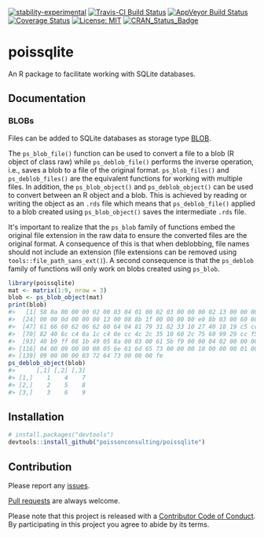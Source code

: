 
<!-- README.md is generated from README.Rmd. Please edit that file -->
[![stability-experimental](https://img.shields.io/badge/stability-experimental-orange.svg)](https://github.com/joethorley/stability-badges#experimental) [![Travis-CI Build Status](https://travis-ci.org/poissonconsulting/poissqlite.svg?branch=master)](https://travis-ci.org/poissonconsulting/poissqlite) [![AppVeyor Build Status](https://ci.appveyor.com/api/projects/status/github/poissonconsulting/poissqlite?branch=master&svg=true)](https://ci.appveyor.com/project/poissonconsulting/poissqlite) [![Coverage Status](https://img.shields.io/codecov/c/github/poissonconsulting/poissqlite/master.svg)](https://codecov.io/github/poissonconsulting/poissqlite?branch=master) [![License: MIT](https://img.shields.io/badge/License-MIT-blue.svg)](https://opensource.org/licenses/MIT) [![CRAN\_Status\_Badge](http://www.r-pkg.org/badges/version/poissqlite)](https://cran.r-project.org/package=poissqlite)

poissqlite
==========

An R package to facilitate working with SQLite databases.

Documentation
-------------

### BLOBs

Files can be added to SQLite databases as storage type [BLOB](https://sqlite.org/datatype3.html).

The `ps_blob_file()` function can be used to convert a file to a blob (R object of class raw) while `ps_deblob_file()` performs the inverse operation, i.e., saves a blob to a file of the original format. `ps_blob_files()` and `ps_deblob_files()` are the equivalent functions for working with multiple files. In addition, the `ps_blob_object()` and `ps_deblob_object()` can be used to convert between an R object and a blob. This is achieved by reading or writing the object as an `.rds` file which means that `ps_deblob_file()` applied to a blob created using `ps_blob_object()` saves the intermediate `.rds` file.

It's important to realize that the `ps_blob` family of functions embed the original file extension in the raw data to ensure the converted files are the original format. A consequence of this is that when deblobbing, file names should not include an extension (file extensions can be removed using `tools::file_path_sans_ext()`). A second consequence is that the `ps_deblob` family of functions will only work on blobs created using `ps_blob`.

``` r
library(poissqlite)
mat <- matrix(1:9, nrow = 3)
blob <- ps_blob_object(mat)
print(blob)
#>   [1] 58 0a 00 00 00 02 00 03 04 01 00 02 03 00 00 00 02 13 00 00 00 01 00
#>  [24] 00 00 0d 00 00 00 13 00 08 8b 1f 00 00 00 00 e0 8b 03 00 60 60 60 62
#>  [47] 61 66 60 62 06 62 60 64 04 81 79 31 82 33 10 27 40 18 19 c5 cc 40 2c
#>  [70] 82 40 6c c4 0a 1c c4 0e cc 4c 2c 35 10 60 2c 75 60 99 29 cc f5 17 8a
#>  [93] 40 b9 ff 08 1b 49 05 8a 00 03 00 61 5b f9 00 00 04 02 00 00 00 01 00
#> [116] 04 00 09 00 00 00 05 6e 61 6d 65 73 00 00 00 10 00 00 00 01 00 04 00
#> [139] 09 00 00 00 03 72 64 73 00 00 00 fe
ps_deblob_object(blob)
#>      [,1] [,2] [,3]
#> [1,]    1    4    7
#> [2,]    2    5    8
#> [3,]    3    6    9
```

Installation
------------

``` r
# install.packages("devtools")
devtools::install_github("poissonconsulting/poissqlite")
```

Contribution
------------

Please report any [issues](https://github.com/poissonconsulting/poissqlite/issues).

[Pull requests](https://github.com/poissonconsulting/poissqlite/pulls) are always welcome.

Please note that this project is released with a [Contributor Code of Conduct](https://github.com/poissonconsulting/poissqlite/blob/master/CONDUCT.md). By participating in this project you agree to abide by its terms.
